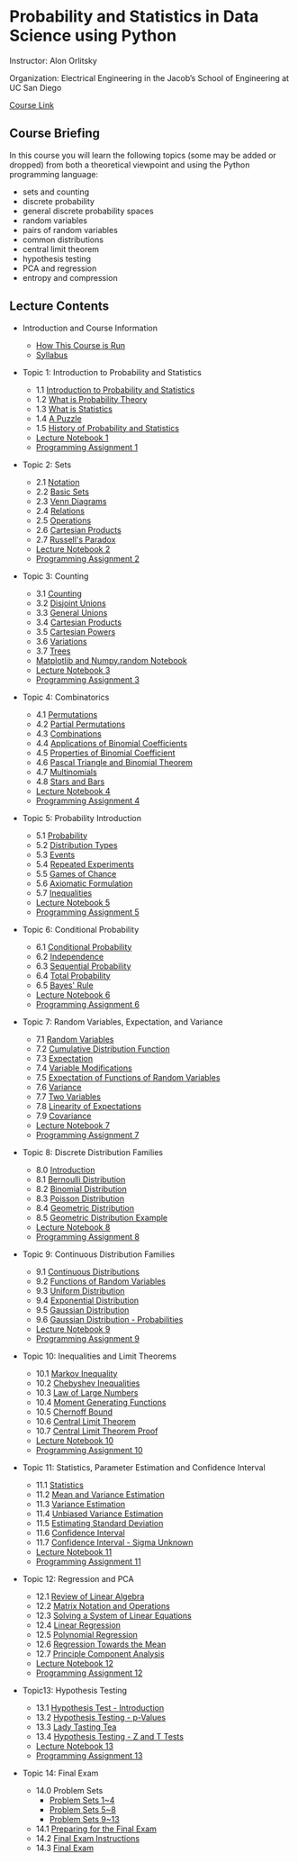 # Probability and Statistics in Data Science using Python


Instructor: Alon Orlitsky

Organization: Electrical Engineering in the Jacob’s School of Engineering at UC San Diego

[Course Link](https://courses.edx.org/courses/course-v1:UCSanDiegoX+DSE210x+1T2020/course/)


## Course Briefing

In this course you will learn the following topics (some may be added or dropped) from both a theoretical viewpoint and using the Python programming language:

+ sets and counting
+ discrete probability
+ general discrete probability spaces
+ random variables
+ pairs of random variables
+ common distributions
+ central limit theorem
+ hypothesis testing
+ PCA and regression
+ entropy and compression


## Lecture Contents

+ Introduction and Course Information
  + [How This Course is Run](./00-CourseInfo.md#how-this-course-is-run)
  + [Syllabus](./00-CourseInfo.md#syllabus)


+ Topic 1: Introduction to Probability and Statistics
  + 1.1 [Introduction to Probability and Statistics](./01-Intro.md#11-introduction-to-probability-and-statistics)
  + 1.2 [What is Probability Theory](./01-Intro.md#12-what-is-probability-theory)
  + 1.3 [What is Statistics](./01-Intro.md#13-what-is-statistics)
  + 1.4 [A Puzzle](./01-Intro.md#14-a-puzzle)
  + 1.5 [History of Probability and Statistics](./01-Intro.md#15-history-of-probability-and-statistics)
  + [Lecture Notebook 1](./01-Intro.md#lecture-notebook-1)
  + [Programming Assignment 1](./01-Intro.md#programming-assignment-1)


+ Topic 2: Sets
  + 2.1 [Notation](./02-Sets.md#21-notation)
  + 2.2 [Basic Sets](./02-Sets.md#21-notation)
  + 2.3 [Venn Diagrams](./02-Sets.md#23-venn-diagrams)
  + 2.4 [Relations](./02-Sets.md#24-relations)
  + 2.5 [Operations](./02-Sets.md#25-operations)
  + 2.6 [Cartesian Products](./02-Sets.md#26-cartesian-products)
  + 2.7 [Russell's Paradox](./02-Sets.md#27-russells-paradox)
  + [Lecture Notebook 2](./02-Sets.md#lecture-notebook-2)
  + [Programming Assignment 2](./02-Sets.md#programming-assignment-2)


+ Topic 3: Counting
  + 3.1 [Counting](./03-Counting.md#31-counting)
  + 3.2 [Disjoint Unions](./03-Counting.md#32-disjoint-unions)
  + 3.3 [General Unions](./03-Counting.md#33-general-unions)
  + 3.4 [Cartesian Products](./03-Counting.md#34-cartesian-products)
  + 3.5 [Cartesian Powers](./03-Counting.md#35-cartesian-powers)
  + 3.6 [Variations](./03-Counting.md#36-variations)
  + 3.7 [Trees](./03-Counting.md#37-trees)
  + [Matplotlib and Numpy.random Notebook](./03-Counting.md#matplotlib-and-numpyrandom-notebook)
  + [Lecture Notebook 3](./03-Counting.md#lecture-notebook-3)
  + [Programming Assignment 3](./03-Counting.md#programming-assignment-3)


+ Topic 4: Combinatorics
  + 4.1 [Permutations](./04-Combinatorics.md#41-permutations)
  + 4.2 [Partial Permutations](./04-Combinatorics.md#42-partial-permutations)
  + 4.3 [Combinations](./04-Combinatorics.md#43-combinations)
  + 4.4 [Applications of Binomial Coefficients](./04-Combinatorics.md#44-applications-of-binomial-coefficients)
  + 4.5 [Properties of Binomial Coefficient](./04-Combinatorics.md#45-properties-of-binomial-coefficient)
  + 4.6 [Pascal Triangle and Binomial Theorem](./04-Combinatorics.md#46-pascal-triangle-and-binomial-theorem)
  + 4.7 [Multinomials](./04-Combinatorics.md#47-multinomials)
  + 4.8 [Stars and Bars](./04-Combinatorics.md#48-stars-and-bars)
  + [Lecture Notebook 4](./04-Combinatorics.md#lecture-notebook-4)
  + [Programming Assignment 4](./04-Combinatorics.md#programming-assignment-4)


+ Topic 5: Probability Introduction
  + 5.1 [Probability](./05-ProbIntro.md#51-probability)
  + 5.2 [Distribution Types](./05-ProbIntro.md#52-distribution-types)
  + 5.3 [Events](./05-ProbIntro.md#53-events)
  + 5.4 [Repeated Experiments](./05-ProbIntro.md#54-repeated-experiments)
  + 5.5 [Games of Chance](./05-ProbIntro.md#55-games-of-chance)
  + 5.6 [Axiomatic Formulation](./05-ProbIntro.md#56-axiomatic-formulation)
  + 5.7 [Inequalities](./05-ProbIntro.md#57-inequalities)
  + [Lecture Notebook 5](./05-ProbIntro.md#lecture-notebook-5)
  + [Programming Assignment 5](./05-ProbIntro.md#programming-assignment-5)


+ Topic 6: Conditional Probability
  + 6.1 [Conditional Probability](./06-CondProb.md#61-conditional-probability)
  + 6.2 [Independence](./06-CondProb.md#62-independence)
  + 6.3 [Sequential Probability](./06-CondProb.md#63-sequential-probability)
  + 6.4 [Total Probability](./06-CondProb.md#64-total-probability)
  + 6.5 [Bayes' Rule](./06-CondProb.md#65-bayes-rule)
  + [Lecture Notebook 6](./06-CondProb.md#lecture-notebook-6)
  + [Programming Assignment 6](./06-CondProb.md#programming-assignment-6)


+ Topic 7: Random Variables, Expectation, and Variance
  + 7.1 [Random Variables](./07-RvMeanVar.md#71-random-variables)
  + 7.2 [Cumulative Distribution Function](./07-RvMeanVar.md#72-cumulative-distribution-function)
  + 7.3 [Expectation](./07-RvMeanVar.md#73-expectation)
  + 7.4 [Variable Modifications](./07-RvMeanVar.md#74-variable-modifications)
  + 7.5 [Expectation of Functions of Random Variables](./07-RvMeanVar.md#75-expectation-of-functions-of-random-variables)
  + 7.6 [Variance](./07-RvMeanVar.md#76-variance)
  + 7.7 [Two Variables](./07-RvMeanVar.md#77-two-variables)
  + 7.8 [Linearity of Expectations](./07-RvMeanVar.md#78-linearity-of-expectations)
  + 7.9 [Covariance](./07-RvMeanVar.md#79-covariance)
  + [Lecture Notebook 7](./07-RvMeanVar.md#lecture-notebook-7)
  + [Programming Assignment 7](./07-RvMeanVar.md#programming-assignment-7)


+ Topic 8: Discrete Distribution Families
  + 8.0 [Introduction](./08-DiscreteDist.md#80-introduction)
  + 8.1 [Bernoulli Distribution](./08-DiscreteDist.md#81-bernoulli-distribution)
  + 8.2 [Binomial Distribution](./08-DiscreteDist.md#82-binomial-distribution)
  + 8.3 [Poisson Distribution](./08-DiscreteDist.md#83-poisson-distribution)
  + 8.4 [Geometric Distribution](./08-DiscreteDist.md#84-geometric-distribution)
  + 8.5 [Geometric Distribution Example](./08-DiscreteDist.md#85-geometric-distribution-example)
  + [Lecture Notebook 8](./08-DiscreteDist.md#lecture-notebook-8)
  + [Programming Assignment 8](./08-DiscreteDist.md#programming-assignment-8)


+ Topic 9: Continuous Distribution Families
  + 9.1 [Continuous Distributions](./09-ContDist.md#91-continuous-distributions)
  + 9.2 [Functions of Random Variables](./09-ContDist.md#92-functions-of-random-variables)
  + 9.3 [Uniform Distribution](./09-ContDist.md#93-uniform-distribution)
  + 9.4 [Exponential Distribution](./09-ContDist.md#94-exponential-distribution)
  + 9.5 [Gaussian Distribution](./09-ContDist.md#95-gaussian-distribution)
  + 9.6 [Gaussian Distribution - Probabilities](./09-ContDist.md#96-gaussian-distribution---probabilities)
  + [Lecture Notebook 9](./09-ContDist.md#lecture-notebook-9)
  + [Programming Assignment 9](./09-ContDist.md#programming-assignment-9)


+ Topic 10: Inequalities and Limit Theorems
  + 10.1 [Markov Inequality](./10-InequLimit.md#101-markov-inequality)
  + 10.2 [Chebyshev Inequalities](./10-InequLimit.md#102-chebyshev-inequalities)
  + 10.3 [Law of Large Numbers](./10-InequLimit.md#103-law-of-large-numbers)
  + 10.4 [Moment Generating Functions](./10-InequLimit.md#104-moment-generating-functions)
  + 10.5 [Chernoff Bound](./10-InequLimit.md#105-chernoff-bound)
  + 10.6 [Central Limit Theorem](./10-InequLimit.md#106-central-limit-theorem)
  + 10.7 [Central Limit Theorem Proof](./10-InequLimit.md#107-central-limit-theorem-proof)
  + [Lecture Notebook 10](./10-InequLimit.md#lecture-notebook-10)
  + [Programming Assignment 10](./10-InequLimit.md#programming-assignment-10)


+ Topic 11: Statistics, Parameter Estimation and Confidence Interval
  + 11.1 [Statistics](./11-StatEstCI.md#111-statistics)
  + 11.2 [Mean and Variance Estimation](./11-StatEstCI.md#112-mean-and-variance-estimation)
  + 11.3 [Variance Estimation](./11-StatEstCI.md#113-variance-estimation)
  + 11.4 [Unbiased Variance Estimation](./11-StatEstCI.md#114-unbiased-variance-estimation)
  + 11.5 [Estimating Standard Deviation](./11-StatEstCI.md#115-estimating-standard-deviation)
  + 11.6 [Confidence Interval](./11-StatEstCI.md#116-confidence-interval)
  + 11.7 [Confidence Interval - Sigma Unknown](./11-StatEstCI.md#117-confidence-interval---sigma-unknown)
  + [Lecture Notebook 11](./11-StatEstCI.md#lecture-notebook-11)
  + [Programming Assignment 11](./11-StatEstCI.md#programming-assignment-11)


+ Topic 12: Regression and PCA
  + 12.1 [Review of Linear Algebra](./12-RegPCA.md#)
  + 12.2 [Matrix Notation and Operations](./12-RegPCA.md#)
  + 12.3 [Solving a System of Linear Equations](./12-RegPCA.md#)
  + 12.4 [Linear Regression](./12-RegPCA.md#)
  + 12.5 [Polynomial Regression](./12-RegPCA.md#)
  + 12.6 [Regression Towards the Mean](./12-RegPCA.md#)
  + 12.7 [Principle Component Analysis](./12-RegPCA.md#)
  + [Lecture Notebook 12](./12-RegPCA.md#)
  + [Programming Assignment 12](./12-RegPCA.md#)


+ Topic13: Hypothesis Testing
  + 13.1 [Hypothesis Test - Introduction](./13-Hypothesis.md#)
  + 13.2 [Hypothesis Testing - p-Values](./13-Hypothesis.md#)
  + 13.3 [Lady Tasting Tea](./13-Hypothesis.md#)
  + 13.4 [Hypothesis Testing - Z and T Tests](./13-Hypothesis.md#)
  + [Lecture Notebook 13](./13-Hypothesis.md#)
  + [Programming Assignment 13](./13-Hypothesis.md#)
 
 
+ Topic 14: Final Exam
  + 14.0 Problem Sets
    + [Problem Sets 1~4](./PS1.md)
    + [Problem Sets 5~8](./PS2.md)
    + [Problem Sets 9~13](./PS3.md)
  + 14.1 [Preparing for the Final Exam](./14-Final.md#)
  + 14.2 [Final Exam Instructions](./14-Final.md#)
  + 14.3 [Final Exam](./14-Final.md#)





